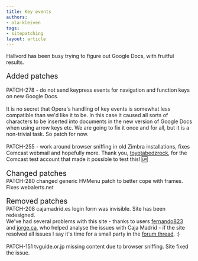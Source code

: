 ```yaml
---
title: Key events
authors:
- ola-kleiven
tags:
- sitepatching
layout: article
---
```

Hallvord has been busy trying to figure out Google Docs, with fruitful results.<br/><br/><span style="font-size: 140%">Added patches</span><br/><br/>PATCH-278 - do not send keypress events for navigation and function keys on new Google Docs. <br/><br/>It is no secret that Opera&#39;s handling of key events is somewhat less compatible than we&#39;d like it to be. In this case it caused all sorts of characters to be inserted into documents in the new version of Google Docs when using arrow keys etc. We are going to fix it once and for all, but it is a non-trivial task. So patch for now.<br/><br/>PATCH-255 - work around browser sniffing in old Zimbra installations, fixes Comcast webmail and hopefully more. Thank you, <a href="/toyotabedzrock/" target="_blank">toyotabedzrock</a>, for the Comcast test account that made it possible to test this! :up:<br/><br/><span style="font-size: 140%">Changed patches</span><br/>PATCH-280 changed generic HVMenu patch to better cope with frames. Fixes webalerts.net<br/><br/><span style="font-size: 140%">Removed patches</span><br/>PATCH-208 cajamadrid.es login form was invisible. Site has been redesigned.<br/>We&#39;ve had several problems with this site - thanks to users <a href="/fernando823" target="_blank">fernando823</a> and <a href="/jorge.ca" target="_blank">jorge.ca</a>,  who helped analyse the issues with Caja Madrid - if the site resolved all issues I say it&#39;s time for a small party in the <a href="http://my.opera.com/community/forums/topic.dml?id=249032" target="_blank">forum
thread</a>. :)<br/><br/>PATCH-151 tvguide.or.jp missing content due to browser sniffing. Site fixed the issue.

